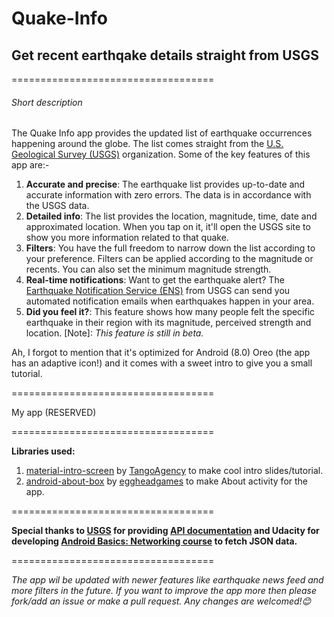 # Quake-Info
## Get recent earthqake details straight from USGS

===================================

###### Short description
The Quake Info app provides the updated list of earthquake occurrences happening around the globe. The list comes straight from the [U.S. Geological Survey (USGS)](https://www.usgs.gov/) organization. Some of the key features of this app are:-

1. **Accurate and precise**: The earthquake list provides up-to-date and accurate information with zero errors. The data is in accordance with the USGS data.
2. **Detailed info**: The list provides the location, magnitude, time, date and approximated location. When you tap on it, it'll open the USGS site to show you more information related to that quake.
3. **Filters**: You have the full freedom to narrow down the list according to your preference. Filters can be applied according to the magnitude or recents. You can also set the minimum magnitude strength. 
4. **Real-time notifications**: Want to get the earthquake alert? The [Earthquake Notification Service (ENS)](https://earthquake.usgs.gov/ens/) from USGS can send you automated notification emails when earthquakes happen in your area. 
5. **Did you feel it?**: This feature shows how many people felt the specific earthquake in their region with its magnitude, perceived strength and location. [Note]: _This feature is still in beta._

Ah, I forgot to mention that it's optimized for Android (8.0) Oreo (the app has an adaptive icon!) and it comes with a sweet intro to give you a small tutorial.

===================================

My app (RESERVED)

===================================

**Libraries used:**

1. [material-intro-screen](https://github.com/TangoAgency/material-intro-screen) by [TangoAgency](https://github.com/TangoAgency) to make cool intro slides/tutorial.
2. [android-about-box](https://github.com/eggheadgames/android-about-box) by [eggheadgames](https://github.com/eggheadgames) to make About activity for the app.

===================================

**Special thanks to [USGS](https://github.com/usgs) for providing [API documentation](https://earthquake.usgs.gov/fdsnws/event/1/) and Udacity for developing [Android Basics: Networking course](https://www.udacity.com/course/android-basics-networking--ud843) to fetch JSON data.**

===================================

_The app wil be updated with newer features like earthquake news feed and more filters in the future. If you want to improve the app more then please fork/add an issue or make a pull request. Any changes are welcomed!😊_

